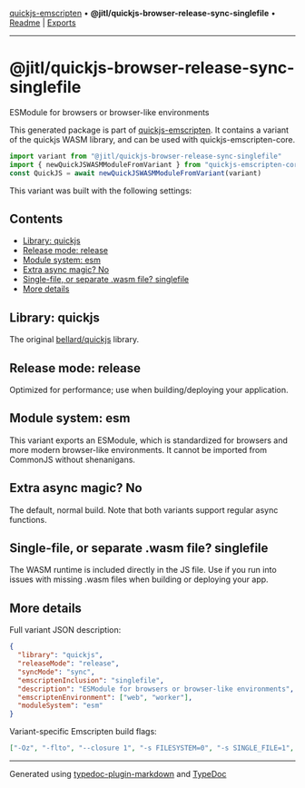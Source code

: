 [quickjs-emscripten](../../packages.md) • **@jitl/quickjs-browser-release-sync-singlefile** • [Readme](README.md) \| [Exports](exports.md)

***

# @jitl/quickjs-browser-release-sync-singlefile

ESModule for browsers or browser-like environments

This generated package is part of [quickjs-emscripten](https://github.com/justjake/quickjs-emscripten).
It contains a variant of the quickjs WASM library, and can be used with quickjs-emscripten-core.

```typescript
import variant from "@jitl/quickjs-browser-release-sync-singlefile"
import { newQuickJSWASMModuleFromVariant } from "quickjs-emscripten-core"
const QuickJS = await newQuickJSWASMModuleFromVariant(variant)
```

This variant was built with the following settings:

## Contents

- [Library: quickjs](README.md#library-quickjs)
- [Release mode: release](README.md#release-mode-release)
- [Module system: esm](README.md#module-system-esm)
- [Extra async magic? No](README.md#extra-async-magic-no)
- [Single-file, or separate .wasm file? singlefile](README.md#single-file-or-separate-wasm-file-singlefile)
- [More details](README.md#more-details)

## Library: quickjs

The original [bellard/quickjs](https://github.com/bellard/quickjs) library.

## Release mode: release

Optimized for performance; use when building/deploying your application.

## Module system: esm

This variant exports an ESModule, which is standardized for browsers and more modern browser-like environments. It cannot be imported from CommonJS without shenanigans.

## Extra async magic? No

The default, normal build. Note that both variants support regular async functions.

## Single-file, or separate .wasm file? singlefile

The WASM runtime is included directly in the JS file. Use if you run into issues with missing .wasm files when building or deploying your app.

## More details

Full variant JSON description:

```json
{
  "library": "quickjs",
  "releaseMode": "release",
  "syncMode": "sync",
  "emscriptenInclusion": "singlefile",
  "description": "ESModule for browsers or browser-like environments",
  "emscriptenEnvironment": ["web", "worker"],
  "moduleSystem": "esm"
}
```

Variant-specific Emscripten build flags:

```json
["-Oz", "-flto", "--closure 1", "-s FILESYSTEM=0", "-s SINGLE_FILE=1", "-s ENVIRONMENT=web,worker"]
```

***

Generated using [typedoc-plugin-markdown](https://www.npmjs.com/package/typedoc-plugin-markdown) and [TypeDoc](https://typedoc.org/)

